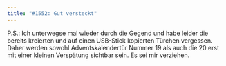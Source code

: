 ```yaml
---
title: "#1552: Gut versteckt"
---
```


P.S.: 
Ich unterwegse mal wieder durch die Gegend und habe leider die bereits kreierten und auf einen USB-Stick kopierten Türchen vergessen. Daher werden sowohl Adventskalendertür Nummer 19 als auch die 20 erst mit einer kleinen Verspätung sichtbar sein. Es sei mir verziehen.
